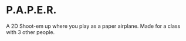 # P.A.P.E.R.
A 2D Shoot-em up where you play as a paper airplane. Made for a class with 3 other people.
